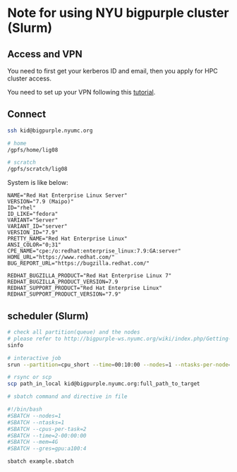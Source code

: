 # Note for using NYU bigpurple cluster (Slurm)

## Access and VPN

You need to first get your kerberos ID and email, then you apply for HPC cluster access.

You need to set up your VPN following this [tutorial](https://servicecatalog.nyumc.org/Pages/NYU_Langone_Advanced_Access_App.aspx).


## Connect

```bash
ssh kid@bigpurple.nyumc.org

# home
/gpfs/home/lig08

# scratch
/gpfs/scratch/lig08

```

System is like below:

```
NAME="Red Hat Enterprise Linux Server"
VERSION="7.9 (Maipo)"
ID="rhel"
ID_LIKE="fedora"
VARIANT="Server"
VARIANT_ID="server"
VERSION_ID="7.9"
PRETTY_NAME="Red Hat Enterprise Linux"
ANSI_COLOR="0;31"
CPE_NAME="cpe:/o:redhat:enterprise_linux:7.9:GA:server"
HOME_URL="https://www.redhat.com/"
BUG_REPORT_URL="https://bugzilla.redhat.com/"

REDHAT_BUGZILLA_PRODUCT="Red Hat Enterprise Linux 7"
REDHAT_BUGZILLA_PRODUCT_VERSION=7.9
REDHAT_SUPPORT_PRODUCT="Red Hat Enterprise Linux"
REDHAT_SUPPORT_PRODUCT_VERSION="7.9"
```

## scheduler (Slurm)

```bash
# check all partition(queue) and the nodes
# please refer to http://bigpurple-ws.nyumc.org/wiki/index.php/Getting-Started
sinfo

# interactive job
srun --partition=cpu_short --time=00:10:00 --nodes=1 --ntasks-per-node=8 --mem=5Gb --job-name="test" --pty bash

# rsync or scp
scp path_in_local kid@bigpurple.nyumc.org:full_path_to_target

# sbatch command and directive in file

#!/bin/bash
#SBATCH --nodes=1
#SBATCH --ntasks=1
#SBATCH --cpus-per-task=2
#SBATCH --time=2-00:00:00
#SBATCH --mem=4G
#SBATCH --gres=gpu:a100:4

sbatch example.sbatch
```



